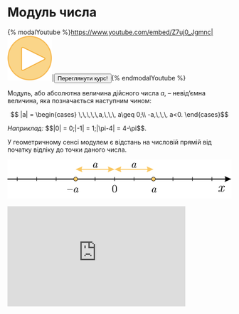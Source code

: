 # Модуль числа
{% modalYoutube %}https://www.youtube.com/embed/Z7uj0_Jgmnc|<img class="shake" src="../images/Oval 1.png" width="100"/>|<a href="https://study.ed-era.com/courses/EdEra/M101/m101/about"><button class="but">Переглянути курс!</button></a>{% endmodalYoutube %} 

Модуль, або абсолютна величина дійсного числа $a$, – <p1>невід’ємна величина</p1>, яка позначається наступним чином:

<div class="space"><p align="center">$$ |a| =
\begin{cases}
\,\,\,\,\,a,\,\,\, a\geq 0;\\
-a,\,\,\, a<0.
\end{cases}$$</p></div>

<div class="space"><i>Наприклад:</i> $$|0| = 0;|-1| = 1;|\pi-4| = 4-\pi$$.</div>

У геометричному сенсі модулем є відстань на числовій прямій від початку відліку до точки даного числа.


<p align="center"><img class="image" src="../pics/pic4.svg"/></p>


<iframe width="400" height="225" src="https://www.youtube.com/watch?v=svSsaPBM9vU&autohide=1&showinfo=0" frameborder="0" allowfullscreen></iframe>